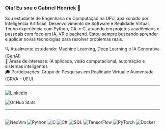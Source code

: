### Olá! Eu sou o Gabriel Henrick 👋

Sou estudante de Engenharia de Computação na UFU, apaixonado por Inteligência Artificial, Desenvolvimento de Software e Realidade Virtual. Tenho experiência com Python, C#, e C, atuando em projetos acadêmicos e pessoais com foco em IA, VR e backend. Estou sempre buscando aprender e aplicar novas tecnologias para resolver problemas reais.

🔍 Atualmente estudando: Machine Learning, Deep Learning e IA Generativa (GenAI)  
🧠 Áreas de interesse: IA aplicada, visão computacional, automação e sistemas inteligentes  
🎓 Participações: Grupo de Pesquisas em Realidade Virtual e Aumentada (GRVA – UFU)

---

[![LinkedIn](https://img.shields.io/badge/LinkedIn-0077B5?style=for-the-badge&logo=linkedin&logoColor=white)](https://www.linkedin.com/in/gabriel-henrick/)

![GitHub Stats](https://github-readme-stats.vercel.app/api?username=GabrielHenrick-deep&show_icons=true&theme=dark)

---

<div style="display: inline_block"><br/>
  <img align="center" alt="NeoVim" src="https://img.shields.io/badge/NeoVim-%2357A143.svg?&style=for-the-badge&logo=neovim&logoColor=white"/>
  <img align="center" alt="Python" src="https://img.shields.io/badge/Python-3776AB?style=for-the-badge&logo=python&logoColor=white"/>
  <img align="center" alt="C" src="https://img.shields.io/badge/C-00599C?style=for-the-badge&logo=c&logoColor=white"/>
  <img align="center" alt="C#" src="https://img.shields.io/badge/C%23-239120?style=for-the-badge&logo=c-sharp&logoColor=white"/>
  <img align="center" alt="SQL" src="https://img.shields.io/badge/SQL-003B57?style=for-the-badge&logo=postgresql&logoColor=white"/>
  <img align="center" alt="TensorFlow" src="https://img.shields.io/badge/TensorFlow-FF6F00?style=for-the-badge&logo=tensorflow&logoColor=white"/>
  <img align="center" alt="PyTorch" src="https://img.shields.io/badge/PyTorch-EE4C2C?style=for-the-badge&logo=pytorch&logoColor=white"/>
  <img align="center" alt="Docker" src="https://img.shields.io/badge/Docker-0db7ed?style=for-the-badge&logo=docker&logoColor=white"/>
</div>
